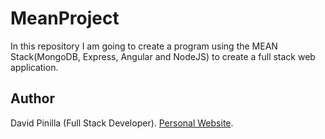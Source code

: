 # MeanProject

In this repository I am going to create a program using the MEAN Stack(MongoDB, Express, Angular and NodeJS) to create a full stack web application.
## Author

David Pinilla (Full Stack Developer). [Personal Website](https://www.davidpinilla.com).
